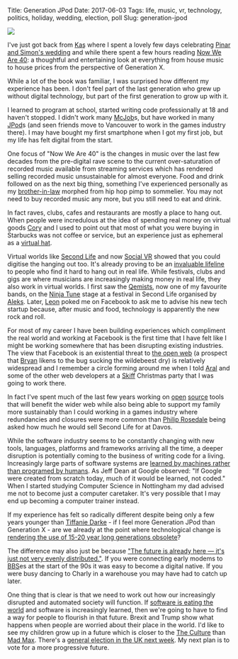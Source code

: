 Title: Generation JPod
Date: 2017-06-03
Tags: life, music, vr, technology, politics, holiday, wedding, election, poll
Slug: generation-jpod

<a href="https://en.wikipedia.org/wiki/File:JPod.jpg"><img src="https://upload.wikimedia.org/wikipedia/en/f/fa/JPod.jpg"></a>

I've just got back from [Kaş](https://en.wikipedia.org/wiki/Ka%C5%9F)
where I spent a lovely few days celebrating [Pinar and Simon's
wedding](https://www.flickr.com/photos/jimpurbrick/albums/72157681607365593)
and while there spent a few hours reading [Now We Are
40](http://www.harpercollins.ca/9780008185329/now-we-are-40): a
thoughtful and entertaining look at everything from house music to
house prices from the perspective of Generation X.

While a lot of the book was familiar, I was surprised how different my
experience has been. I don't feel part of the last generation who grew
up without digital technology, but part of the first generation to grow up
with it.

I learned to program at school, started writing code professionally at
18 and haven't stopped. I didn't work many
[McJob](https://en.wikipedia.org/wiki/McJob)s, but have worked in many
[JPod](https://en.wikipedia.org/wiki/JPod)s (and seen friends move
to Vancouver to work in the games industry there). I may have bought my
first smartphone when I got my first job, but my life has
felt digital from the start.

One focus of "Now We Are 40" is the changes in music over the last few
decades from the pre-digital rave scene to the current over-saturation
of recorded music available from streaming services which has rendered
selling recorded music unsustainable for almost everyone. Food and
drink followed on as the next big thing, something I've experienced
personally as my
[brother-in-law](https://www.instagram.com/3scoopsplease/) morphed
from hip hop pimp to sommelier. You may not need to buy
recorded music any more, but you still need to eat and drink.

In fact raves, clubs, cafes and restaurants are mostly a place to hang
out. When people were incredulous at the idea of spending real money
on virtual goods [Cory](http://ondrejka.net/) and I used to point out
that most of what you were buying in Starbucks was not coffee or
service, but an experience just as ephemeral as a [virtual
hat](http://terranova.blogs.com/terra_nova/2004/12/you_cant_take_i.html).

Virtual worlds like [Second Life](http://secondlife.com/) and now
[Social
VR](https://www.oculus.com/blog/join-friends-in-vr-with-oculus-rooms-and-parties/)
showed that you could digitise the hanging out too. It's already
proving to be an [invaluable
lifeline](http://jimpurbrick.com/2013/12/15/osprey-therian/) to people
who find it hard to hang out in real life. While festivals, clubs and
gigs are where musicians are increasingly making money in real life,
they also work in virtual worlds. I first saw the
[Qemists](http://www.theqemists.com/), now one of my favourite bands,
on the [Ninja Tune](https://ninjatune.net/) stage at a festival in
Second Life organised by
[Aleks](http://www.alekskrotoski.com/). Later,
[Leon](https://twitter.com/l3onx) poked me on Facebook to ask me to
advise his new tech startup because, after music and food, technology
is apparently the new rock and roll.

For most of my career I have been building experiences which
compliment the real world and working at Facebook is the first time
that I have felt like I might be working somewhere that has been
disrupting existing industries. The view that Facebook is an
existential threat to [the open
web](http://anildash.com/2012/12/the-web-we-lost.html) (a prospect
that [Bryan](http://www.serpentine.com/blog/) likens to the bug sucking
the wildebeest dry) is relatively widespread and I remember a circle
forming around me when I told [Aral](https://ar.al/) and some of the
other web developers at a [Skiff](http://www.theskiff.org/) Christmas
party that I was going to work there.

In fact I've spent much of the last few years working on
[open](https://buckbuild.com/) [source](http://fbinfer.com/) tools
that will benefit the wider web while also being able to support my family
more sustainably than I could working in a games industry where
redundancies and closures were more common than [Philip
Rosedale](https://en.wikipedia.org/wiki/Philip_Rosedale) being asked
how much he would sell Second Life for at Davos.

While the software industry seems to be constantly changing with new
tools, languages, platforms and frameworks arriving all the time, a
deeper disruption is potentially coming to the business of writing
code for a living. Increasingly large parts of software systems are
[learned by machines rather than programed by
humans](https://www.wired.com/2016/05/the-end-of-code/). As Jeff Dean
at Google observed: "If Google were created from scratch today, much
of it would be learned, not coded." When I started studying Computer
Science in Nottingham my dad advised me not to become just a computer
caretaker. It's very possible that I may end up becoming a computer
trainer instead.

If my experience has felt so radically different despite being only a
few years younger than [Tiffanie
Darke](https://www.harpercollins.co.uk/9780008185329/now-we-are-40) -
if I feel more Generation JPod than Generation X - are we already at
the point where technological change is [rendering the use of 15-20 year
long generations
obsolete](https://en.wikipedia.org/wiki/Generation_Z#Successors)?

The difference may also just be because ["The future is
already here — it's just not very evenly
distributed."](https://en.wikiquote.org/wiki/William_Gibson). If you
were connecting early modems to
[BBS](https://en.wikipedia.org/wiki/Bulletin_board_system)es at the
start of the 90s it was easy to become a digital native. If you were
busy dancing to Charly in a warehouse you may have had to catch up
later.

One thing that is clear is that we need to work out how our
increasingly disrupted and automated society will function. If
[software is eating the
world](http://a16z.com/2016/08/20/why-software-is-eating-the-world/)
and software is increasingly learned, then we're going to have to find
a way for people to flourish in that future. Brexit and Trump show
what happens when people are worried about their place in the
world. I'd like to see my children grow up in a future which is closer
to the [The Culture](https://en.wikipedia.org/wiki/The_Culture) than
[Mad Max](https://en.wikipedia.org/wiki/Mad_Max). There's a [general
election in the UK next
week](https://en.wikipedia.org/wiki/United_Kingdom_general_election,_2017). My
next plan is to vote for a more progressive future.